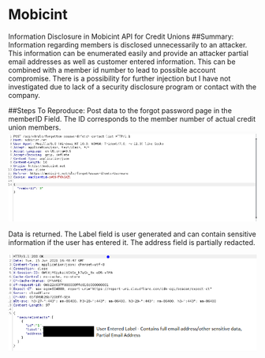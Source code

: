 # Mobicint
Information Disclosure in Mobicint API for Credit Unions
##Summary:
Information regarding members is disclosed unnecessarily to an attacker. This information can be enumerated easily and provide an attacker partial email addresses as well as customer entered information. This can be combined with a member id number to lead to possible account compromise.
There is a possibility for further injection but I have not investigated due to lack of a security disclosure program or contact with the company.

##Steps To Reproduce:
Post data to the forgot password page in the memberID Field. The ID corresponds to the member number of actual credit union members.
![Posting Data](https://github.com/Laransec/Mobicint/blob/main/post_info.PNG)

Data is returned. The Label field is user generated and can contain sensitive information if the user has entered it. The address field is partially redacted.

![Returned Data](https://github.com/Laransec/Mobicint/blob/main/return_data_redacted.png)

